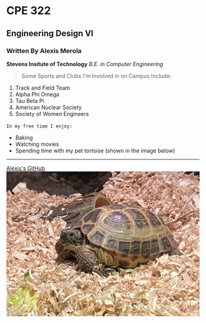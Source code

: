 # CPE 322
## Engineering Design VI
### Written By Alexis Merola

**Stevens Insitute of Technology**
*B.E. in Computer Engineering*

> Some Sports and Clubs I'm Involved in on Campus Include:

1. Track and Field Team
2. Alpha Phi Omega
3. Tau Beta Pi
4. American Nuclear Society
5. Society of Women Engineers

`In my free time I enjoy:`
- Baking
- Watching movies
- Spending time with my pet tortoise (shown in the image below)

---
[Alexis's GitHub](https://github.com/alexismerola/CPE322.git)
![alt text](IMG_5890.jpg)

